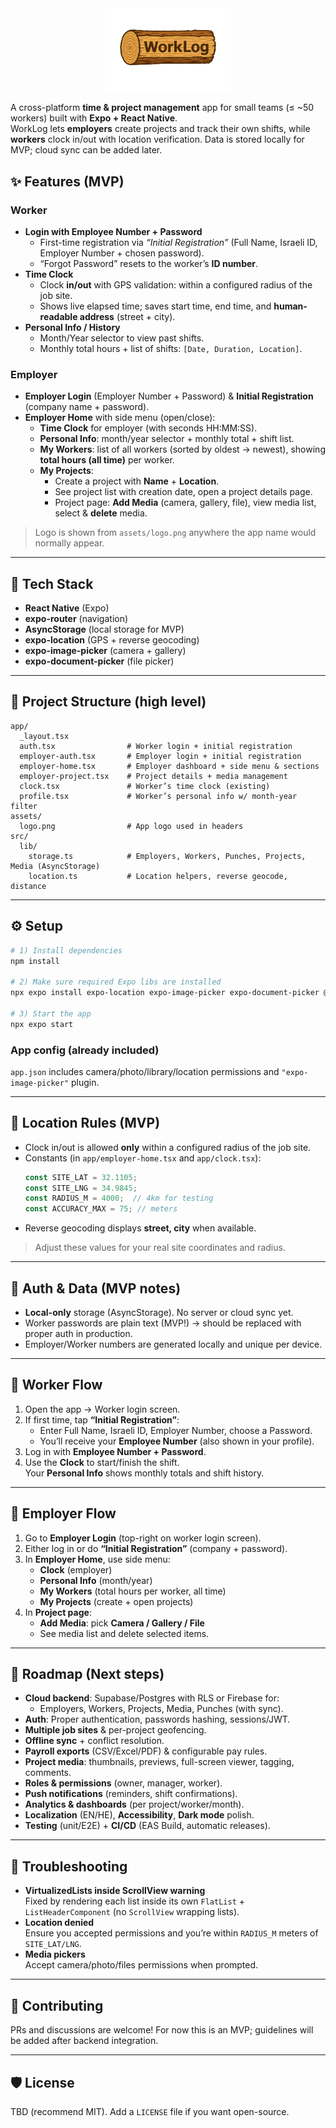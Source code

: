 <div align="center">
  <img src="assets/logo.png" alt="WorkLog Logo" width="200"/>
</div>

A cross-platform **time & project management** app for small teams (≤ ~50 workers) built with **Expo + React Native**.  
WorkLog lets **employers** create projects and track their own shifts, while **workers** clock in/out with location verification. Data is stored locally for MVP; cloud sync can be added later.

## ✨ Features (MVP)

### Worker
- **Login with Employee Number + Password**
  - First-time registration via *“Initial Registration”* (Full Name, Israeli ID, Employer Number + chosen password).
  - “Forgot Password” resets to the worker’s **ID number**.
- **Time Clock**
  - Clock **in/out** with GPS validation: within a configured radius of the job site.
  - Shows live elapsed time; saves start time, end time, and **human-readable address** (street + city).
- **Personal Info / History**
  - Month/Year selector to view past shifts.
  - Monthly total hours + list of shifts: `[Date, Duration, Location]`.

### Employer
- **Employer Login** (Employer Number + Password) & **Initial Registration** (company name + password).
- **Employer Home** with side menu (open/close):
  - **Time Clock** for employer (with seconds HH:MM:SS).
  - **Personal Info**: month/year selector + monthly total + shift list.
  - **My Workers**: list of all workers (sorted by oldest → newest), showing **total hours (all time)** per worker.
  - **My Projects**:
    - Create a project with **Name** + **Location**.
    - See project list with creation date, open a project details page.
    - Project page: **Add Media** (camera, gallery, file), view media list, select & **delete** media.

> Logo is shown from `assets/logo.png` anywhere the app name would normally appear.

---

## 🧱 Tech Stack

- **React Native** (Expo)
- **expo-router** (navigation)
- **AsyncStorage** (local storage for MVP)
- **expo-location** (GPS + reverse geocoding)
- **expo-image-picker** (camera + gallery)
- **expo-document-picker** (file picker)

---

## 📂 Project Structure (high level)

```
app/
  _layout.tsx
  auth.tsx                # Worker login + initial registration
  employer-auth.tsx       # Employer login + initial registration
  employer-home.tsx       # Employer dashboard + side menu & sections
  employer-project.tsx    # Project details + media management
  clock.tsx               # Worker’s time clock (existing)
  profile.tsx             # Worker’s personal info w/ month-year filter
assets/
  logo.png                # App logo used in headers
src/
  lib/
    storage.ts            # Employers, Workers, Punches, Projects, Media (AsyncStorage)
    location.ts           # Location helpers, reverse geocode, distance
```

---

## ⚙️ Setup

```bash
# 1) Install dependencies
npm install

# 2) Make sure required Expo libs are installed
npx expo install expo-location expo-image-picker expo-document-picker @react-native-async-storage/async-storage

# 3) Start the app
npx expo start
```

### App config (already included)
`app.json` includes camera/photo/library/location permissions and `"expo-image-picker"` plugin.

---

## 📍 Location Rules (MVP)

- Clock in/out is allowed **only** within a configured radius of the job site.
- Constants (in `app/employer-home.tsx` and `app/clock.tsx`):
  ```ts
  const SITE_LAT = 32.1105;
  const SITE_LNG = 34.9845;
  const RADIUS_M = 4000;  // 4km for testing
  const ACCURACY_MAX = 75; // meters
  ```
- Reverse geocoding displays **street, city** when available.

> Adjust these values for your real site coordinates and radius.

---

## 🔐 Auth & Data (MVP notes)

- **Local-only** storage (AsyncStorage). No server or cloud sync yet.
- Worker passwords are plain text (MVP!) → should be replaced with proper auth in production.
- Employer/Worker numbers are generated locally and unique per device.

---

## 🧭 Worker Flow

1. Open the app → Worker login screen.
2. If first time, tap **“Initial Registration”**:
   - Enter Full Name, Israeli ID, Employer Number, choose a Password.
   - You’ll receive your **Employee Number** (also shown in your profile).
3. Log in with **Employee Number + Password**.
4. Use the **Clock** to start/finish the shift.  
   Your **Personal Info** shows monthly totals and shift history.

---

## 🧭 Employer Flow

1. Go to **Employer Login** (top-right on worker login screen).
2. Either log in or do **“Initial Registration”** (company + password).
3. In **Employer Home**, use side menu:
   - **Clock** (employer)
   - **Personal Info** (month/year)
   - **My Workers** (total hours per worker, all time)
   - **My Projects** (create + open projects)
4. In **Project page**:
   - **Add Media**: pick **Camera / Gallery / File**
   - See media list and delete selected items.

---

## 🧭 Roadmap (Next steps)

- **Cloud backend**: Supabase/Postgres with RLS or Firebase for:
  - Employers, Workers, Projects, Media, Punches (with sync).
- **Auth**: Proper authentication, passwords hashing, sessions/JWT.
- **Multiple job sites** & per-project geofencing.
- **Offline sync** + conflict resolution.
- **Payroll exports** (CSV/Excel/PDF) & configurable pay rules.
- **Project media**: thumbnails, previews, full-screen viewer, tagging, comments.
- **Roles & permissions** (owner, manager, worker).
- **Push notifications** (reminders, shift confirmations).
- **Analytics & dashboards** (per project/worker/month).
- **Localization** (EN/HE), **Accessibility**, **Dark mode** polish.
- **Testing** (unit/E2E) + **CI/CD** (EAS Build, automatic releases).

---

## 🐛 Troubleshooting

- **VirtualizedLists inside ScrollView warning**  
  Fixed by rendering each list inside its own `FlatList` + `ListHeaderComponent` (no `ScrollView` wrapping lists).
- **Location denied**  
  Ensure you accepted permissions and you’re within `RADIUS_M` meters of `SITE_LAT/LNG`.
- **Media pickers**  
  Accept camera/photo/files permissions when prompted.

---

## 🤝 Contributing

PRs and discussions are welcome! For now this is an MVP; guidelines will be added after backend integration.

---

## 🛡️ License

TBD (recommend MIT). Add a `LICENSE` file if you want open-source.
